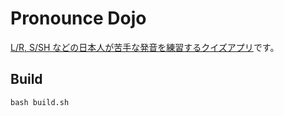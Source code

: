 # Pronounce Dojo
[L/R, S/SH などの日本人が苦手な発音を練習するクイズアプリ](https://marmooo.github.io/pronounce-dojo/)です。

## Build
```
bash build.sh
```

